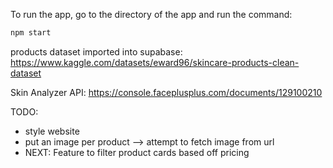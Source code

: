 To run the app, go to the directory of the app and run the command:
```bash
npm start
```
products dataset imported into supabase: https://www.kaggle.com/datasets/eward96/skincare-products-clean-dataset

Skin Analyzer API: https://console.faceplusplus.com/documents/129100210

TODO:
- style website
- put an image per product --> attempt to fetch image from url
- NEXT: Feature to filter product cards based off pricing 
